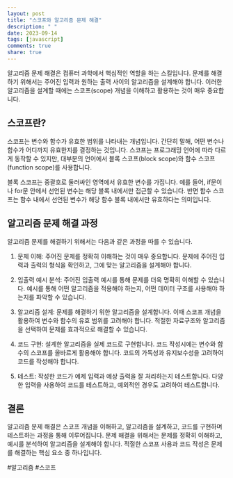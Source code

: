 ```yaml
---
layout: post
title: "스코프와 알고리즘 문제 해결"
description: " "
date: 2023-09-14
tags: [javascript]
comments: true
share: true
---
```


알고리즘 문제 해결은 컴퓨터 과학에서 핵심적인 역할을 하는 스킬입니다. 문제를 해결하기 위해서는 주어진 입력과 원하는 출력 사이의 알고리즘을 설계해야 합니다. 이러한 알고리즘을 설계할 때에는 스코프(scope) 개념을 이해하고 활용하는 것이 매우 중요합니다.

## 스코프란?

스코프는 변수와 함수가 유효한 범위를 나타내는 개념입니다. 간단히 말해, 어떤 변수나 함수가 어디까지 유효한지를 결정하는 것입니다. 스코프는 프로그래밍 언어에 따라 다르게 동작할 수 있지만, 대부분의 언어에서 블록 스코프(block scope)와 함수 스코프(function scope)를 사용합니다.

블록 스코프는 중괄호로 둘러싸인 영역에서 유효한 변수를 가집니다. 예를 들어, if문이나 for문 안에서 선언된 변수는 해당 블록 내에서만 접근할 수 있습니다. 반면 함수 스코프는 함수 내에서 선언된 변수가 해당 함수 블록 내에서만 유효하다는 의미입니다.

## 알고리즘 문제 해결 과정

알고리즘 문제를 해결하기 위해서는 다음과 같은 과정을 따를 수 있습니다.

1. 문제 이해: 주어진 문제를 정확히 이해하는 것이 매우 중요합니다. 문제에 주어진 입력과 출력의 형식을 확인하고, 그에 맞는 알고리즘을 설계해야 합니다.

2. 입출력 예시 분석: 주어진 입출력 예시를 통해 문제를 더욱 명확히 이해할 수 있습니다. 예시를 통해 어떤 알고리즘을 적용해야 하는지, 어떤 데이터 구조를 사용해야 하는지를 파악할 수 있습니다.

3. 알고리즘 설계: 문제를 해결하기 위한 알고리즘을 설계합니다. 이때 스코프 개념을 활용하여 변수와 함수의 유효 범위를 고려해야 합니다. 적절한 자료구조와 알고리즘을 선택하여 문제를 효과적으로 해결할 수 있습니다.

4. 코드 구현: 설계한 알고리즘을 실제 코드로 구현합니다. 코드 작성시에는 변수와 함수의 스코프를 올바르게 활용해야 합니다. 코드의 가독성과 유지보수성을 고려하여 코드를 작성해야 합니다.

5. 테스트: 작성한 코드가 예제 입력과 예상 출력을 잘 처리하는지 테스트합니다. 다양한 입력을 사용하여 코드를 테스트하고, 예외적인 경우도 고려하여 테스트합니다.

## 결론

알고리즘 문제 해결은 스코프 개념을 이해하고, 알고리즘을 설계하고, 코드를 구현하며 테스트하는 과정을 통해 이루어집니다. 문제 해결을 위해서는 문제를 정확히 이해하고, 예시를 분석하여 알고리즘을 설계해야 합니다. 적절한 스코프 사용과 코드 작성은 문제를 해결하는 핵심 요소 중 하나입니다.

#알고리즘 #스코프